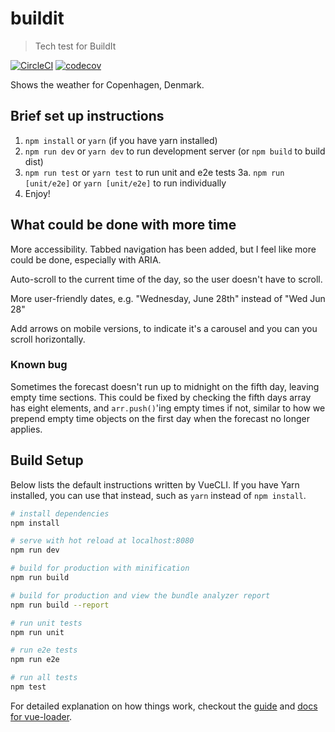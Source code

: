 # buildit

> Tech test for BuildIt

[![CircleCI](https://img.shields.io/circleci/project/github/leeDav/buildit.svg)](https://circleci.com/gh/leeDav/buildit) [![codecov](https://codecov.io/gh/leeDav/buildit/branch/master/graph/badge.svg)](https://codecov.io/gh/leeDav/buildit)

Shows the weather for Copenhagen, Denmark.

## Brief set up instructions
1. `npm install` or `yarn` (if you have yarn installed)
2. `npm run dev` or `yarn dev` to run development server (or `npm build` to build dist)
3. `npm run test` or `yarn test` to run unit and e2e tests
3a. `npm run [unit/e2e]` or `yarn [unit/e2e]` to run individually
4. Enjoy!

## What could be done with more time
More accessibility. Tabbed navigation has been added, but I feel like more could be done, especially with ARIA.

Auto-scroll to the current time of the day, so the user doesn't have to scroll.

More user-friendly dates, e.g. "Wednesday, June 28th" instead of "Wed Jun 28"

Add arrows on mobile versions, to indicate it's a carousel and you can you scroll horizontally.

### Known bug
Sometimes the forecast doesn't run up to midnight on the fifth day, leaving empty time sections. This could be fixed by checking the fifth days array has eight elements, and `arr.push()`'ing empty times if not, similar to how we prepend empty time objects on the first day when the forecast no longer applies.

## Build Setup
Below lists the default instructions written by VueCLI. If you have Yarn installed,
you can use that instead, such as `yarn` instead of `npm install`.

``` bash
# install dependencies
npm install

# serve with hot reload at localhost:8080
npm run dev

# build for production with minification
npm run build

# build for production and view the bundle analyzer report
npm run build --report

# run unit tests
npm run unit

# run e2e tests
npm run e2e

# run all tests
npm test
```

For detailed explanation on how things work, checkout the [guide](http://vuejs-templates.github.io/webpack/) and [docs for vue-loader](http://vuejs.github.io/vue-loader).
